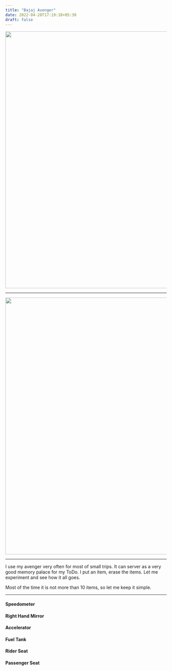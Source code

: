 ```yaml
---
title: "Bajaj Avenger"
date: 2022-04-28T17:19:18+05:30
draft: false
---
```


<img src="../bike.jpg" width="1000" height="800">

---

<img src="../bajaj-avenger.jpg" width="1000" height="800">

---

I use my avenger very often for most of small trips. It can server as a very good memory palace for my ToDo. I put an item, erase the items. Let me experiment and see how it all goes.

Most of the time it is not more than 10 items, so let me keep it simple.

---

#### Speedometer

#### Right Hand Mirror

#### Accelerator

#### Fuel Tank

#### Rider Seat

#### Passenger Seat






